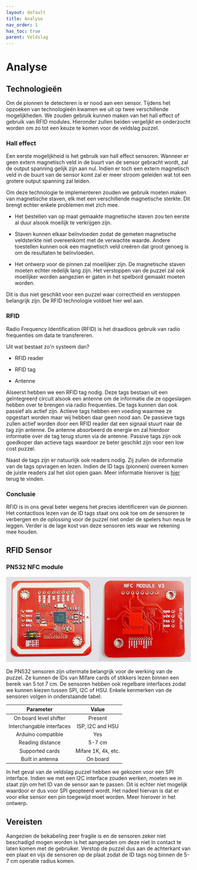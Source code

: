 ```yaml
---
layout: default
title: Analyse
nav_order: 1
has_toc: true
parent: Veldslag
---
```


# Analyse

## Technologieën

Om de pionnen te detecteren is er nood aan een sensor. Tijdens het opzoeken van technologieën kwamen we uit op twee verschillende mogelijkheden. We zouden gebruik kunnen maken van het hall effect of gebruik van RFID modules. Hieronder zullen beiden vergelijkt en onderzocht worden om zo tot een keuze te komen voor de veldslag puzzel.

### Hall effect

Een eerste mogelijkheid is het gebruik van hall effect sensoren. Wanneer er geen extern magnetisch veld in de buurt van de sensor gebracht wordt, zal de output spanning gelijk zijn aan nul. Indien er toch een extern magnetisch veld in de buurt van de sensor komt zal er meer stroom geleiden wat tot een grotere output spanning zal leiden. 

Om deze technologie te implementeren zouden we gebruik moeten maken van magnetische staven, elk met een verschillende magnetische sterkte. Dit brengt echter enkele problemen met zich mee. 

* Het bestellen van op maat gemaakte magnetische staven zou ten eerste al duur alsook moeilijk te verkrijgen zijn.

* Staven kunnen elkaar beïnvloeden zodat de gemeten magnetische veldsterkte niet overeenkomt met de verwachte waarde. Andere toestellen kunnen ook een magnetisch veld creëren dat groot genoeg is om de resultaten te beïnvloeden.

* Het ontwerp voor de pinnen zal moeilijker zijn. De magnetische staven moeten echter redelijk lang zijn. Het verstoppen van de puzzel zal ook moeilijker worden aangezien er gaten in het spelbord gemaakt moeten worden.

Dit is dus niet geschikt voor een puzzel waar correctheid en verstoppen belangrijk zijn. De RFID technologie voldoet hier wel aan.

### RFID

Radio Frequency Identification (RFID) is het draadloos gebruik van radio frequenties om data te transfereren. 

Uit wat bestaat zo'n systeem dan?

* RFID reader

* RFID tag

* Antenne

Alseerst hebben we een RFID tag nodig. Deze tags bestaan uit een geïntegreerd circuit alsook een antenne om de informatie die ze opgeslagen hebben over te brengen via radio frequenties. De tags kunnen dan ook passief als actief zijn. Actieve tags hebben een voeding waarmee ze opgestart worden maar wij hebben daar geen nood aan. De passieve tags zullen actief worden door een RFID reader dat een signaal stuurt naar de tag zijn antenne. De antenne absorbeerd de energie en zal hierdoor informatie over de tag terug sturen via de antenne. Passive tags zijn ook goedkoper dan actieve tags waardoor ze beter geschikt zijn voor een low cost puzzel.

Naast de tags zijn er natuurlijk ook readers nodig. Zij zullen de informatie van de tags opvragen en lezen. Indien de ID tags (pionnen) overeen komen de juiste readers zal het slot open gaan. Meer informatie hierover is [hier](./Code.html) terug te vinden.

### Conclusie

RFID is in ons geval beter wegens het precies identificeren van de pionnen. Het contactloos lezen van de ID tags staat ons ook toe om de sensoren te verbergen en de oplossing voor de puzzel niet onder de spelers hun neus te leggen. Verder is de lage kost van deze sensoren iets waar we rekening mee houden. 

## RFID Sensor

### PN532 NFC module

![PN532 Image](../Images/PN532.png)

De PN532 sensoren zijn uitermate belangrijk voor de werking van de puzzel. Ze kunnen de IDs van Mifare cards of stikkers lezen binnen een bereik van 5 tot 7 cm. De sensoren hebben ook regelbare interfaces zodat we kunnen kiezen tussen SPI, I2C of HSU. Enkele kenmerken van de sensoren volgen in onderstaande tabel.

| Parameter                 | Value               |
| :---:                     | :---:               |
| On board level shifter    | Present             |
| Interchangable interfaces | ISP, I2C and HSU    |
| Arduino compatible        | Yes                 |
| Reading distance          | 5-7 cm              |
| Supported cards           | Mifare 1K, 4k, etc. |
| Built in antenna          | On board            |

In het geval van de veldslag puzzel hebben we gekozen voor een SPI interface. Indien we met een I2C interface zouden werken, moeten we in staat zijn om het ID van de sensor aan te passen. Dit is echter niet mogelijk waardoor er dus voor SPI geopteerd wordt. Het nadeel hiervan is dat er voor elke sensor een pin toegewijd moet worden. Meer hierover in het ontwerp. 

## Vereisten

Aangezien de bekabeling zeer fragile is en de sensoren zeker niet beschadigd mogen worden is het aangeraden om deze niet in contact te laten komen met de gebruiker. Verstop de puzzel dus aan de achterkant van een plaat en vijs de sensoren op de plaat zodat de ID tags nog binnen de 5-7 cm operatie radius komen.